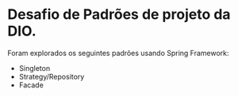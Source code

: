 # Desafio de Padrões de projeto da DIO. 

Foram explorados os seguintes padrões usando Spring Framework:
- Singleton
- Strategy/Repository
- Facade
